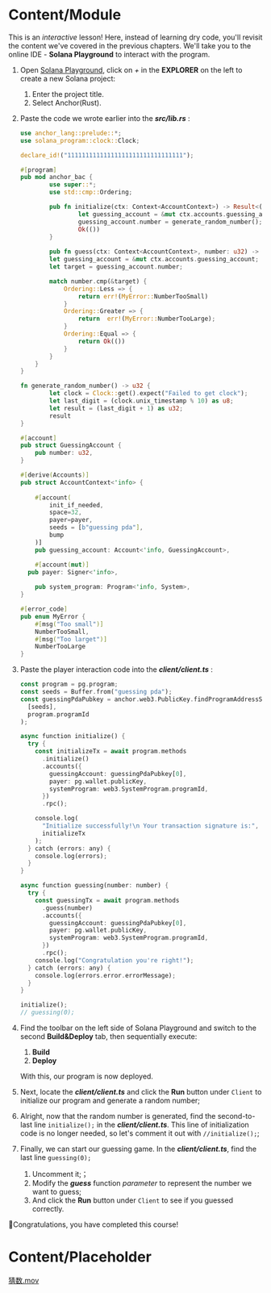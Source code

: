 # Content/Module

This is an *interactive* lesson! Here, instead of learning dry code, you'll revisit the content we've covered in the previous chapters. We'll take you to the online IDE - **Solana Playground** to interact with the program.

1. Open [Solana Playground](https://beta.solpg.io/), click on *+* in the **EXPLORER** on the left to create a new Solana project:
    1. Enter the project title.
    2. Select Anchor(Rust).
2. Paste the code we wrote earlier into the ***src/lib.rs*** :
    
    ```rust
    use anchor_lang::prelude::*;
    use solana_program::clock::Clock;
    
    declare_id!("11111111111111111111111111111111");
    
    #[program]
    pub mod anchor_bac {
    		use super::*;
    		use std::cmp::Ordering;
    
    		pub fn initialize(ctx: Context<AccountContext>) -> Result<()> {
    				let guessing_account = &mut ctx.accounts.guessing_account;
    				guessing_account.number = generate_random_number();
    				Ok(())
    		}
    		
    		pub fn guess(ctx: Context<AccountContext>, number: u32) -> Result<()> {
            let guessing_account = &mut ctx.accounts.guessing_account;
            let target = guessing_account.number;
    
            match number.cmp(&target) {
                Ordering::Less => {
                    return err!(MyError::NumberTooSmall)
                }
                Ordering::Greater => {
                    return  err!(MyError::NumberTooLarge);
                }
                Ordering::Equal => {
                    return Ok(())
                }
            }
        }
    }
    
    fn generate_random_number() -> u32 {
    		let clock = Clock::get().expect("Failed to get clock");
    		let last_digit = (clock.unix_timestamp % 10) as u8;
    		let result = (last_digit + 1) as u32;
    		result
    }
    
    #[account]
    pub struct GuessingAccount {
    	pub number: u32,
    }
    
    #[derive(Accounts)]
    pub struct AccountContext<'info> {
    	
    	#[account(
            init_if_needed,
            space=32,
            payer=payer,
            seeds = [b"guessing pda"],
            bump
        )]
    	pub guessing_account: Account<'info, GuessingAccount>,
    
    	#[account(mut)]
      pub payer: Signer<'info>,
    	
    	pub system_program: Program<'info, System>,
    }
    
    #[error_code]
    pub enum MyError {
        #[msg("Too small")]
        NumberTooSmall,
        #[msg("Too larget")]
        NumberTooLarge
    }
    ```
    
3. Paste the player interaction code into the ***client/client.ts*** :
    
    ```rust
    const program = pg.program;
    const seeds = Buffer.from("guessing pda");
    const guessingPdaPubkey = anchor.web3.PublicKey.findProgramAddressSync(
      [seeds],
      program.programId
    );
    
    async function initialize() {
      try {
        const initializeTx = await program.methods
          .initialize()
          .accounts({
            guessingAccount: guessingPdaPubkey[0],
            payer: pg.wallet.publicKey,
            systemProgram: web3.SystemProgram.programId,
          })
          .rpc();
    
        console.log(
          "Initialize successfully!\n Your transaction signature is:",
          initializeTx
        );
      } catch (errors: any) {
        console.log(errors);
      }
    }
    
    async function guessing(number: number) {
      try {
        const guessingTx = await program.methods
          .guess(number)
          .accounts({
            guessingAccount: guessingPdaPubkey[0],
            payer: pg.wallet.publicKey,
            systemProgram: web3.SystemProgram.programId,
          })
          .rpc();
        console.log("Congratulation you're right!");
      } catch (errors: any) {
        console.log(errors.error.errorMessage);
      }
    }
    
    initialize();
    // guessing(0);
    ```
    
4. Find the toolbar on the left side of Solana Playground and switch to the second **Build&Deploy** tab, then sequentially execute:
    1. **Build**
    2. **Deploy**
    
    With this, our program is now deployed.
    
5. Next, locate the ***client/client.ts*** and click the **Run** button under `Client` to initialize our program and generate a random number;
6. Alright, now that the random number is generated, find the second-to-last line `initialize();` in the ***client/client.ts***. This line of initialization code is no longer needed, so let's comment it out with `//initialize();`;
7. Finally, we can start our guessing game. In the  ***client/client.ts***, find the last line `guessing(0);`
    1. Uncomment it;；
    2. Modify the ***guess*** function *parameter* to represent the number we want to guess;
    3. And click the **Run** button under `Client` to see if you guessed correctly.

🎉Congratulations, you have completed this course!

# Content/Placeholder

[猜数.mov](./video/猜数.mov)
